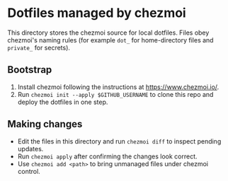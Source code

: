 # Dotfiles managed by chezmoi

This directory stores the chezmoi source for local dotfiles. Files obey
chezmoi's naming rules (for example `dot_` for home-directory files and
`private_` for secrets).

## Bootstrap

1. Install chezmoi following the instructions at https://www.chezmoi.io/.
2. Run `chezmoi init --apply $GITHUB_USERNAME` to clone this repo and deploy the
   dotfiles in one step.

## Making changes

- Edit the files in this directory and run `chezmoi diff` to inspect pending
  updates.
- Run `chezmoi apply` after confirming the changes look correct.
- Use `chezmoi add <path>` to bring unmanaged files under chezmoi control.

